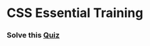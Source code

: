 # CSS Essential Training
### Solve this [Quiz](https://docs.google.com/forms/d/e/1FAIpQLScwc2vq5i5HpaFIhFF9l-i66_E4QWK4WyXece4LxJQH8Gqoug/viewform)
